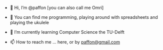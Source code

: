 - 👋 Hi, I’m @paffon [you can also call me Omri]
- 👀 You can find me programming, playing around with spreadsheets and playing the ukulele
- 🌱 I’m currently learning Computer Science the TU-Delft

- 📫 How to reach me ... here, or by paffon@gmail.com

<!---
paffon/paffon is a ✨ special ✨ repository because its `README.md` (this file) appears on your GitHub profile.
You can click the Preview link to take a look at your changes.
--->

